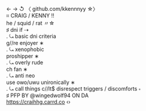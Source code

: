 ←   →  ↺  〈 github.com/kkennnyy ☆〉          
⌗ CRAIG / KENNY !!                         
he / squid / rat 〃☆                        
♯ dni if ⇢                  
. ⤿ basic dni criteria           
g//re enjoyer ∗          
. ⤿ xenophobic           
proshipper ∗          
. ⤿ overly rude          
ch fan ∗                              
. ⤿ anti neo                
use owo/uwu unironically ∗        
. ⤿ call things c//lt$
disrespect triggers / discomforts ∗        
♯ PFP BY @wingedwolf94 ON DA                             
https://craihhg.carrd.co ‹›
